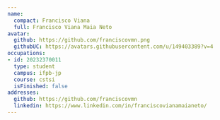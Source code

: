 ```yaml
---
name:
  compact: Francisco Viana
  full: Francisco Viana Maia Neto
avatar:
  github: https://github.com/franciscovmn.png
  githubUC: https://avatars.githubusercontent.com/u/149403389?v=4
occupations:
- id: 20232370011
  type: student
  campus: ifpb-jp
  course: cstsi
  isFinished: false
addresses:
  github: https://github.com/franciscovmn
  linkedin: https://www.linkedin.com/in/franciscovianamaianeto/
---
```


